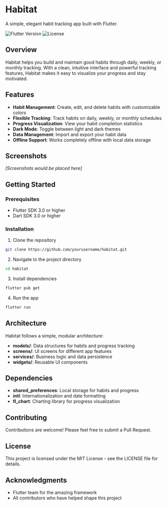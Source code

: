 # Habitat

A simple, elegant habit tracking app built with Flutter.

![Flutter Version](https://img.shields.io/badge/Flutter-3.0+-blue.svg)
![License](https://img.shields.io/badge/License-MIT-green.svg)

## Overview

Habitat helps you build and maintain good habits through daily, weekly, or monthly tracking. With a clean, intuitive interface and powerful tracking features, Habitat makes it easy to visualize your progress and stay motivated.

## Features

- **Habit Management**: Create, edit, and delete habits with customizable colors
- **Flexible Tracking**: Track habits on daily, weekly, or monthly schedules
- **Progress Visualization**: View your habit completion statistics
- **Dark Mode**: Toggle between light and dark themes
- **Data Management**: Import and export your habit data
- **Offline Support**: Works completely offline with local data storage

## Screenshots

*[Screenshots would be placed here]*

## Getting Started

### Prerequisites

- Flutter SDK 3.0 or higher
- Dart SDK 3.0 or higher

### Installation

1. Clone the repository
```bash
git clone https://github.com/yourusername/habitat.git
```

2. Navigate to the project directory
```bash
cd habitat
```

3. Install dependencies
```bash
flutter pub get
```

4. Run the app
```bash
flutter run
```

## Architecture

Habitat follows a simple, modular architecture:

- **models/**: Data structures for habits and progress tracking
- **screens/**: UI screens for different app features
- **services/**: Business logic and data persistence
- **widgets/**: Reusable UI components

## Dependencies

- **shared_preferences**: Local storage for habits and progress
- **intl**: Internationalization and date formatting
- **fl_chart**: Charting library for progress visualization

## Contributing

Contributions are welcome! Please feel free to submit a Pull Request.

## License

This project is licensed under the MIT License - see the LICENSE file for details.

## Acknowledgments

- Flutter team for the amazing framework
- All contributors who have helped shape this project
